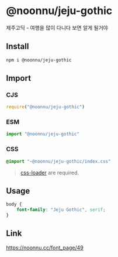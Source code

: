# @noonnu/jeju-gothic
제주고딕 - 여행을 많이 다니다 보면 알게 될거야

## Install
```sh
npm i @noonnu/jeju-gothic
```
## Import
### CJS
```js
require("@noonnu/jeju-gothic")
```
### ESM
```js
import "@noonnu/jeju-gothic"
```
### CSS 
```css
@import "~@noonnu/jeju-gothic/index.css"
```
> [css-loader](https://github.com/webpack-contrib/css-loader) are required.

## Usage
```css
body {
    font-family: "Jeju Gothic", serif;
}
```

## Link
https://noonnu.cc/font_page/49